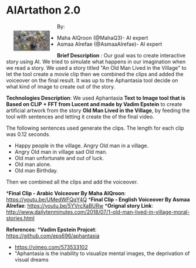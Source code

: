 # AIArtathon 2.0

<img src="https://github.com/AsmaaAlrefae/AIArtathon2/blob/main/Final%20End%20Image.png?raw=true" style="float: left; margin: 20px; height: 55px" img style="height; 200px width; 200px">


By:

* Maha AlQroon (@MahaQ3)- AI expert
* Asmaa Alrefae (@AsmaaAlrefae)- AI expert


__Brief Description__ :
Our goal was to create interactive story using AI. We tried to simulate what happens in our imagination when we read a story. We used a story titled "An Old Man Lived in the Village" to let the tool create a movie clip then we combined the clips and added the voiceover on the final result. It was up to the Aphantasia tool decide on what kind of image to create out of the story.

__Technologies Description__:
We used Aphantasia __Text to Image tool that is Based on CLIP + FFT from Lucent and made by Vadim Epstein__ to create artificial artwork from the story __Old Man Lived in the Village__, by feeding the tool with sentences and letting it create the of the final video.

The following sentences used generate the clips. The length for each clip was 0.12 seconds.

* Happy people in the village. Angry Old man in a village.
* Angry Old man in village sad Old man.
* Old man unfortunate and out of luck. 
* Old man alone.
* Old man Birthday.

Then we combined all the clips and add the voiceover.

*__Final Clip - Arabic Voiceover By Maha AlQroon__: https://youtu.be/UMedWFQqY4Q
*__Final Clip - English Voiceover By Asmaa Alrefae__: https://youtu.be/5YVrcXaBURw
*__Orignal story Link__: http://www.dailytenminutes.com/2018/07/1-old-man-lived-in-village-moral-stories.html

__References__: 
*__Vadim Epstein Projcet__: https://github.com/eps696/aphantasia
* https://vimeo.com/573533102
* "Aphantasia is the inability to visualize mental images, the deprivation of visual dreams

